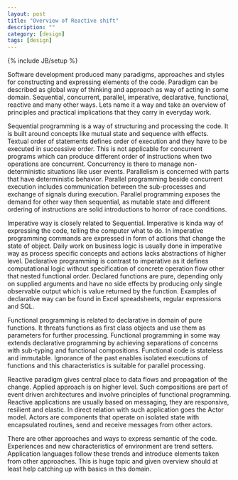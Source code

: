 ```yaml
---
layout: post
title: "Overview of Reactive shift"
description: ""
category: [design]
tags: [design]
---
```

{% include JB/setup %}

Software development produced many paradigms, approaches and styles for constructing and expressing elements of the code. Paradigm can be described as global way of thinking and approach as way of acting in some domain. Sequential, concurrent, parallel, imperative, declarative, functional, reactive and many other ways. Lets name it a way and take an overview of principles and practical implications that they carry in everyday work.

Sequential programming is a way of structuring and processing the code. It is built around concepts like mutual state and sequence with effects. Textual order of statements defines order of execution and they have to be executed in successive order. This is not applicable for concurrent programs which can produce different order of instructions when two operations are concurrent. Concurrency is there to manage non-deterministic situations like user events. Parallelism is concerned with parts that have deterministic behavior. Parallel programming beside concurrent execution includes communication between the sub-processes and exchange of signals during execution. Parallel programming exposes the demand for other way then sequential, as mutable state and different ordering of instructions are solid introductions to horror of race conditions.

Imperative way is closely related to Sequential. Imperative is kinda way of expressing the code, telling the computer what to do. In imperative programming commands are expressed in form of actions that change the state of object. Daily work on business logic is usually done in imperative way as process specific concepts and actions lacks abstractions of higher level. Declarative programming is contrast to imperative as it defines computational logic without specification of concrete operation flow other that nested functional order. Declared functions are pure, depending only on supplied arguments and have no side effects by producing only single observable output which is value returned by the function. Examples of declarative way can be found in Excel spreadsheets, regular expressions and SQL.

Functional programming is related to declarative in domain of pure functions. It threats functions as first class objects and use them as parameters for further processing. Functional programming in some way extends declarative programming by achieving separations of concerns with sub-typing and functional compositions. Functional code is stateless and immutable. Ignorance of the past enables isolated executions of functions and this characteristics is suitable for parallel processing.

Reactive paradigm gives central place to data flows and propagation of the change. Applied approach is on higher level. Such compositions are part of event driven architectures and involve principles of functional programming. Reactive applications are usually based on messaging, they are responsive, resilient and elastic. In direct relation with such application goes the Actor model. Actors are components that operate on isolated state with encapsulated routines, send and receive messages from other actors.

There are other approaches and ways to express semantic of the code. Experiences and new characteristics of environment are trend setters. Application languages follow these trends and introduce elements taken from other approaches. This is huge topic and given overview should at least help catching up with basics in this domain.